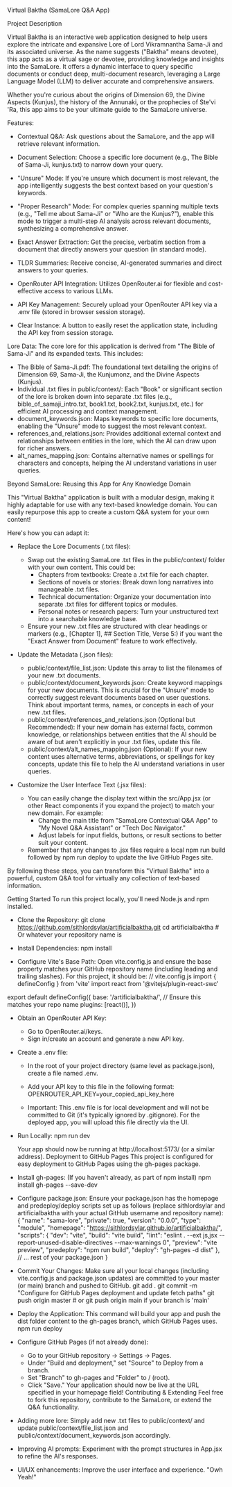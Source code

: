 Virtual Baktha (SamaLore Q&A App)

Project Description

Virtual Baktha is an interactive web application designed to help users explore the intricate and expansive Lore of Lord Vikramnantha Sama-Ji and its associated universe. As the name suggests ("Baktha" means devotee), this app acts as a virtual sage or devotee, providing knowledge and insights into the SamaLore. It offers a dynamic interface to query specific documents or conduct deep, multi-document research, leveraging a Large Language Model (LLM) to deliver accurate and comprehensive answers.

Whether you're curious about the origins of Dimension 69, the Divine Aspects (Kunjus), the history of the Annunaki, or the prophecies of Ste'vi 'Ra, this app aims to be your ultimate guide to the SamaLore universe.


Features:
 * Contextual Q&A: Ask questions about the SamaLore, and the app will retrieve relevant information.

 * Document Selection: Choose a specific lore document (e.g., The Bible of Sama-Ji, kunjus.txt) to narrow down your query.

 * "Unsure" Mode: If you're unsure which document is most relevant, the app intelligently suggests the best context based on your question's keywords.

 * "Proper Research" Mode: For complex queries spanning multiple texts (e.g., "Tell me about Sama-Ji" or "Who are the Kunjus?"), enable this mode to trigger a multi-step AI analysis across relevant documents, synthesizing a comprehensive answer.

 * Exact Answer Extraction: Get the precise, verbatim section from a document that directly answers your question (in standard mode).

 * TLDR Summaries: Receive concise, AI-generated summaries and direct answers to your queries.

 * OpenRouter API Integration: Utilizes OpenRouter.ai for flexible and cost-effective access to various LLMs.

 * API Key Management: Securely upload your OpenRouter API key via a .env file (stored in browser session storage).

 * Clear Instance: A button to easily reset the application state, including the API key from session storage.


Lore Data:
The core lore for this application is derived from "The Bible of Sama-Ji" and its expanded texts. This includes:
 * The Bible of Sama-Ji.pdf: The foundational text detailing the origins of Dimension 69, Sama-Ji, the Kunjumonz, and the Divine Aspects (Kunjus).
 * Individual .txt files in public/context/: Each "Book" or significant section of the lore is broken down into separate .txt files (e.g., bible_of_samaji_intro.txt, book1.txt, book2.txt, kunjus.txt, etc.) for efficient AI processing and context management.
 * document_keywords.json: Maps keywords to specific lore documents, enabling the "Unsure" mode to suggest the most relevant context.
 * references_and_relations.json: Provides additional external context and relationships between entities in the lore, which the AI can draw upon for richer answers.
 * alt_names_mapping.json: Contains alternative names or spellings for characters and concepts, helping the AI understand variations in user queries.


Beyond SamaLore: Reusing this App for Any Knowledge Domain

This "Virtual Baktha" application is built with a modular design, making it highly adaptable for use with any text-based knowledge domain. You can easily repurpose this app to create a custom Q&A system for your own content!

Here's how you can adapt it:
 * Replace the Lore Documents (.txt files):
   * Swap out the existing SamaLore .txt files in the public/context/ folder with your own content. This could be:
     * Chapters from textbooks: Create a .txt file for each chapter.
     * Sections of novels or stories: Break down long narratives into manageable .txt files.
     * Technical documentation: Organize your documentation into separate .txt files for different topics or modules.
     * Personal notes or research papers: Turn your unstructured text into a searchable knowledge base.
   * Ensure your new .txt files are structured with clear headings or markers (e.g., [Chapter 1], ## Section Title, Verse 5:) if you want the "Exact Answer from Document" feature to work effectively.

 * Update the Metadata (.json files):
   * public/context/file_list.json: Update this array to list the filenames of your new .txt documents.
   * public/context/document_keywords.json: Create keyword mappings for your new documents. This is crucial for the "Unsure" mode to correctly suggest relevant documents based on user questions. Think about important terms, names, or concepts in each of your new .txt files.
   * public/context/references_and_relations.json (Optional but Recommended): If your new domain has external facts, common knowledge, or relationships between entities that the AI should be aware of but aren't explicitly in your .txt files, update this file.
   * public/context/alt_names_mapping.json (Optional): If your new content uses alternative terms, abbreviations, or spellings for key concepts, update this file to help the AI understand variations in user queries.

 * Customize the User Interface Text (.jsx files):
   * You can easily change the display text within the src/App.jsx (or other React components if you expand the project) to match your new domain. For example:
     * Change the main title from "SamaLore Contextual Q&A App" to "My Novel Q&A Assistant" or "Tech Doc Navigator."
     * Adjust labels for input fields, buttons, or result sections to better suit your content.
   * Remember that any changes to .jsx files require a local npm run build followed by npm run deploy to update the live GitHub Pages site.

By following these steps, you can transform this "Virtual Baktha" into a powerful, custom Q&A tool for virtually any collection of text-based information.

Getting Started
To run this project locally, you'll need Node.js and npm installed.
 * Clone the Repository:
   git clone https://github.com/sithlordsylar/artificialbaktha.git
cd artificialbaktha # Or whatever your repository name is

 * Install Dependencies:
   npm install

 * Configure Vite's Base Path:
   Open vite.config.js and ensure the base property matches your GitHub repository name (including leading and trailing slashes). For this project, it should be:
   // vite.config.js
import { defineConfig } from 'vite'
import react from '@vitejs/plugin-react-swc'

export default defineConfig({
  base: '/artificialbaktha/', // Ensure this matches your repo name
  plugins: [react()],
})

 * Obtain an OpenRouter API Key:
   * Go to OpenRouter.ai/keys.
   * Sign in/create an account and generate a new API key.
 * Create a .env file:
   * In the root of your project directory (same level as package.json), create a file named .env.
   * Add your API key to this file in the following format:
     OPENROUTER_API_KEY=your_copied_api_key_here

   * Important: This .env file is for local development and will not be committed to Git (it's typically ignored by .gitignore). For the deployed app, you will upload this file directly via the UI.
 * Run Locally:
   npm run dev

   Your app should now be running at http://localhost:5173/ (or a similar address).
Deployment to GitHub Pages
This project is configured for easy deployment to GitHub Pages using the gh-pages package.
 * Install gh-pages: (If you haven't already, as part of npm install)
   npm install gh-pages --save-dev

 * Configure package.json:
   Ensure your package.json has the homepage and predeploy/deploy scripts set up as follows (replace sithlordsylar and artificialbaktha with your actual GitHub username and repository name):
   {
  "name": "sama-lore",
  "private": true,
  "version": "0.0.0",
  "type": "module",
  "homepage": "https://sithlordsylar.github.io/artificialbaktha/",
  "scripts": {
    "dev": "vite",
    "build": "vite build",
    "lint": "eslint . --ext js,jsx --report-unused-disable-directives --max-warnings 0",
    "preview": "vite preview",
    "predeploy": "npm run build",
    "deploy": "gh-pages -d dist"
  },
  // ... rest of your package.json
}

 * Commit Your Changes:
   Make sure all your local changes (including vite.config.js and package.json updates) are committed to your master (or main) branch and pushed to GitHub.
   git add .
git commit -m "Configure for GitHub Pages deployment and update fetch paths"
git push origin master # or git push origin main if your branch is 'main'

 * Deploy the Application:
   This command will build your app and push the dist folder content to the gh-pages branch, which GitHub Pages uses.
   npm run deploy

 * Configure GitHub Pages (if not already done):
   * Go to your GitHub repository -> Settings -> Pages.
   * Under "Build and deployment," set "Source" to Deploy from a branch.
   * Set "Branch" to gh-pages and "Folder" to / (root).
   * Click "Save."
Your application should now be live at the URL specified in your homepage field!
Contributing & Extending
Feel free to fork this repository, contribute to the SamaLore, or extend the Q&A functionality.
 * Adding more lore: Simply add new .txt files to public/context/ and update public/context/file_list.json and public/context/document_keywords.json accordingly.
 * Improving AI prompts: Experiment with the prompt structures in App.jsx to refine the AI's responses.
 * UI/UX enhancements: Improve the user interface and experience.
"Owh Yeah!"
